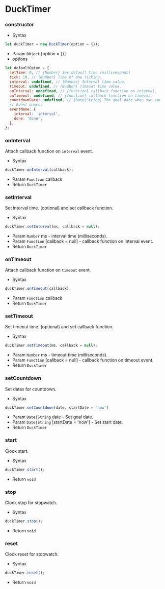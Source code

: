 # DuckTimer

### constructor
- Syntax
```js
let duckTimer = new DuckTimer(option = {});
```
- Param `Object` [option = {}]
- options
```js
let defaultOpion = {
  setTime: 0, // {Number} Set default time (milliseconds)
  tick: 10, // {Number} Time of one ticking.
  interval: undefined, // {Number} Interval time value.
  timeout: undefined, // {Number} Timeout time value.
  onInterval: undefined, // {function} callback function on interval.
  onTimeout: undefined, // {function} callback function on timeout.
  countdownDate: undefined, // {Date|String} The goal date when use countdown.
  // Event names.
  eventName: {
    interval: 'interval',
    done: 'done',
  },
};
```

### onInterval
Attach callback function on `interval` event.

- Syntax
```js
duckTimer.onInterval(callback);
```
- Param `Function` callback
- Return `DuckTimer`

### setInterval
Set interval time. (optional) and set callback function.

- Syntax
```js
duckTimer.setInterval(ms, callback = null);
```
- Param `Number` ms - interval time (milliseconds).
- Param `Function` [callback = null] - callback function on interval event.
- Return `DuckTimer`

### onTimeout
Attach callback function on `timeout` event.

- Syntax
```js
duckTimer.onTimeout(callback);
```
- Param `Function` callback
- Return `DuckTimer`

### setTimeout
Set timeout time. (optional) and set callback function.

- Syntax
```js
duckTimer.setTimeout(ms, callback = null);
```
- Param `Number` ms - timeout time (milliseconds).
- Param `Function` [callback = null] - callback function on timeout event.
- Return `DuckTimer`

### setCountdown
Set dates for countdown.

- Syntax
```js
duckTimer.setCountdown(date, startDate = 'now')
```
- Param `Date|String` date - Set goal date.
- Param `Date|String` [startDate = 'now'] - Set start date.
- Return `DuckTimer`

### start
Clock start.

- Syntax
```js
duckTimer.start();
```
- Return `void`

### stop
Clock stop for stopwatch.

- Syntax
```js
duckTimer.stop();
```
- Return `void`

### reset
Clock reset for stopwatch.

- Syntax
```js
duckTimer.reset();
```
- Return `void`
